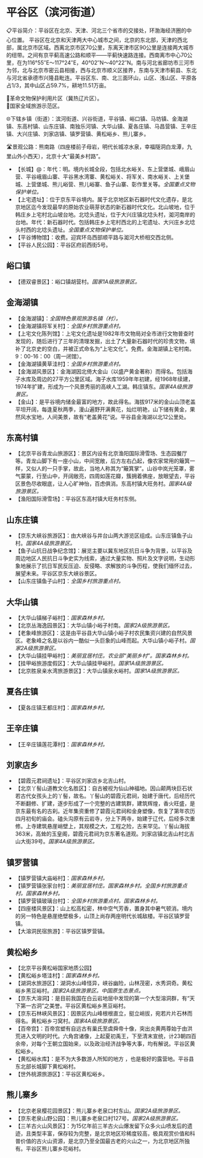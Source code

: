 # 平谷区（滨河街道）  
📋平谷简介：平谷区在北京、天津、河北三个省市的交接处，环渤海经济圈的中心位置。  平谷区在北京和天津两大中心城市之间，北京的东北部，天津的西北部，属北京市区域。西离北京市区70公里，东离天津市区90公里是连接两大城市的纽带。之间有京平蓟高速公路和顺平——平蓟快速路连接。西南离市中心70公里，在为116°55″E～117°24″E，40°02″N～40°22″N。南与河北省廊坊市三河市为邻，北与北京市密云县相接，西与北京市顺义区接界，东南与天津市蓟县、东北与河北省承德市兴隆县毗连。平谷区东、南、北三面环山，山区、浅山区、平原各占1/3，其中山区占59.7%，耕地11.51万亩。

🚩革命文物保护利用片区（冀热辽片区）。   
🚩国家全域旅游示范区。  
  
🌐下辖乡镇（街道）：滨河街道、兴谷街道，平谷镇、峪口镇、马坊镇、金海湖镇、东高村镇、山东庄镇、南独乐河镇、大华山镇、夏各庄镇、马昌营镇、王辛庄镇、大兴庄镇、刘家店镇、镇罗营镇、黄松峪乡、熊儿寨乡。  
   
🛣️景观公路：熊南路（四座楼前子母岩，明代长城凉水泉，幸福隧洞白龙潭，九里山外小西天），北京十大“最美乡村路”。   
  
* 【长城】@：年代：明。境内长城全段，包括北水峪关、东上营堡城、峨眉山营、平谷峨眉山寨、平谷黑水湾寨、黄松峪关、将军关、南水峪关、上关堡城、上营堡城、熊儿峪营、熊儿峪寨、鱼子山寨、彰作里关等。*全国重点文物保护单位。*  
* 【上宅遗址】：位于京东平谷境内。属于北京地区新石器时代文化遗存，是北京地区迄今发现最早的原始农业萌芽状态的新石器时代文化。北山坡地，位于韩庄乡上宅村北山坡台地。北埝头遗址，位于大兴庄镇北埝头村，洳河南岸的台地。年代：新石器时代。包括韩庄乡上宅村西北的上宅遗址、大兴庄乡北埝头村西的北埝头遗址。*全国重点文物保护单位。*  
* 【平谷博物馆】：收费。迎宾环岛西部顺平路与洳河大桥相交西北侧。   
* 【平谷人民公园】：平谷区府前西街5号。   

## 峪口镇
* 【德双睿景区】：峪口镇胡营村。*国家1A级旅游景区。*  

## 金海湖镇 
* 【金海湖镇】：*全国特色景观旅游名镇（村）。*  
* 【金海湖镇将军关村】：*全国乡村旅游重点村。*  
* 【上宅文化陈列馆】：上宅文化遗址是1982年市文物局对全市进行文物普查时发现的，随后进行了三年的清理发掘，出土了大量新石器时代的珍贵文物，填补了北京史的空白，并被正式命名为“上宅文化”。免费。金海湖镇上宅村南。9：00-16：00（周一闭馆）。   
* 【金海湖镇黄草洼村】：*全国乡村旅游重点村。*  
* 【金海湖风景区】：金海湖因北倚大金山（以盛产黄金著称）而得名。包括海子水库及周边的27平方公里区域。海子水库1959年年初建，经1968年续建，1974年扩建，形成为一个风景秀丽的高峡人工湖。韩庄镇东。*国家4A级旅游景区。*  
* 【金山】：是平谷境内储金最富的地方，故此得名。海拔917米的金山山顶老盖平坦开阔，每逢夏秋两季，漫山遍野开满黄花，灿烂明艳，山下储有黄金，果然风水宝地，人间美景，故有“老盖黄花”说。平谷县金海湖以北12公里处。   

## 东高村镇
* 【北京平谷青龙山旅游区】：景区内设有北京渔阳国际滑雪场、生态园餐厅等。青龙山脚下有一座小山，中间宽敞，后方左右凸起，像农家常用的簸箕一样，又似人的一只手掌，故此，当地人称其为“簸箕掌”。山谷中岚光笼罩，雾气蒙蒙，行至山中，开阔敞亮，四周如莲花瓣，簇拥着佛座，放眼望去，平谷区景色尽收眼底，让人心旷神怡，百虑俱消。东高村镇大旺务村。*国家4A级旅游景区。*  
* 【渔阳国际滑雪场】：平谷区东高村镇大旺务村东侧。   

## 山东庄镇
* 【京东大峡谷旅游区】：由大峡谷与井台山两大游览区组成。山东庄镇鱼子山村。*国家4A级旅游景区。*  
* 【鱼子山抗日战争纪念馆】：展览主要以冀东地区抗日斗争为背景，以平谷及周边地区人民抗日斗争史实为线索，通过大量实物、照片及文字说明，生动形象地展示了抗日军民反压迫、反侵略、求解放的斗争历程，使我们缅怀过去，展望未来。平谷区京东大峡谷景区。   
* 【山东庄镇鱼子山村】：*全国乡村旅游重点村。*  

## 大华山镇
* 【大华山镇梯子峪村】：*国家森林乡村。*  
* 【北京丛海逸园景区】：大华山镇小峪子村南。*国家2A级旅游景区。*  
* 【老象峰旅游区】：这是由平谷县大华山镇小峪子村农民集资兴建的自然风景区。老象峰之名是以谷内一酷似一头巨象的山峰而起。大华山镇小峪子村。*国家2A级旅游景区。*  
* 【大华山镇挂甲峪村】：*美丽宜居村庄。农业部“美丽乡村”。国家森林乡村。*  
* 【挂甲峪旅游度假区】：大华山镇挂甲峪村。*国家1A级旅游景区。*  
* 【北京胜泉亲水湾旅游景区】：大华山镇泉水峪村。*国家1A级旅游景区。*  

## 夏各庄镇
* 【夏各庄镇王都庄村】：*国家森林乡村。*  

## 王辛庄镇
* 【王辛庄镇莲花潭村】：*国家森林乡村。*  

## 刘家店乡
* 【碧霞元君祠遗址】：平谷区刘家店乡北吉山村。   
* 【北京丫髻山道教文化名胜区】：自古被视为仙山神福地。因山颠两块巨石状若古代女孩头上的丫髻，故名。丫髻山的碧霞元君祠，始建于唐代，后经历代不断翻修、扩建，逐步形成了一个完整的古建筑群，建筑辉煌，香火旺盛，是京东最有名的古刹。近年集资重修了碧霞元君祠和金身塑像，恢复了第年农历四月初旬的庙会。磕头沟原有云岩寺，分上下两寺，始建于辽代，后经多次重修。上寺建筑悬崖峭壁上，其规模之大，工程之险，古来罕见。丫髻山海拔363米，高耸的玉皇阁，碧霞元君祠为京东著名道观。刘家店镇北吉山村北吉山大街39号。*国家4A级旅游景区。*  

## 镇罗营镇 
* 【镇罗营镇大庙峪村】：*国家森林乡村。*  
* 【镇罗营镇张家台村】：*美丽宜居村庄。国家森林乡村。全国乡村旅游重点村。国家森林乡村。*  
* 【镇罗营镇玻璃台村】：*全国乡村旅游重点村。国家森林乡村。*  
* 【四座楼风景区】：山上松高松密，林中空气芳香，置身其中暑气顿消。境内的另一特色是悬崖绝壁极多，山顶上尚存两座明代长城敌楼。平谷区镇罗营镇。   
* 【大溶洞民宿旅游】：平谷区镇罗营镇。   

## 黄松峪乡 
* 【北京平谷黄松峪国家地质公园】  
* 【黄松峪乡塔洼村】：*国家森林乡村。*  
* 【湖洞水旅游区】：湖洞水山峰怪异，峡谷幽险，山林茂密，水秀洞奇。黄松峪乡黑豆峪村。*国家2A级旅游景区。中国原生态景点。*  
* 【京东大溶洞】：是目前我国在白云岩地层中发现的第一个大型溶洞群，有“天下第一古洞”之美誉。平谷区黄松峪乡黑豆峪村。   
* 【京东石林峡风景区】：因景区内山峰根根直立，挺立峭拔，宛若片片石林而得名。黄松峪乡刁窝村。*国家4A级旅游景区。*  
* 【百帝宫】：百帝宫塑有自远古有巢氏至虞舜帝十像，突出炎黄两尊始于由洪荒进入文明的时代。六角宫诸像，上起夏初禹王，下至清末宣统，计23朝四百余帝，对每个王朝立国始来，以及政治经济战争等大事，均有解说。平谷区黄松峪乡。   
* 【黄松峪水库】：是不为大多数游人所知的地方 ，也是极好的露营地。平谷县东北部长城脚下黄松峪村。   
* 【世外桃源旅游区】：平谷区黄松峪乡。   

## 熊儿寨乡
* 【北京老泉樱花园景区】：熊儿寨乡老泉口村东山。*国家2A级旅游景区。*  
* 【京东老泉山野公园】：熊儿寨乡老泉口村127号。*国家2A级旅游景区。*  
* 【三羊古火山风景区】：为15亿年前三羊古火山爆发留下众多火山喷发后的遗迹，且类型丰富，保存较为完整，是北京地区珍稀度较高，极具观赏价值和科普价值的古火山资源，是北京乃至全国最古老的火山之一，为北京地区所独有。平谷区熊儿寨乡花峪村。   